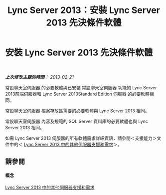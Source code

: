 ﻿---
title: Lync Server 2013：安裝 Lync Server 2013 先決條件軟體
TOCTitle: 安裝 Lync Server 2013 先決條件軟體
ms:assetid: 4a3a6a5c-1dc5-4dab-9201-a0df04ba9bfb
ms:mtpsurl: https://technet.microsoft.com/zh-tw/library/JJ204856(v=OCS.15)
ms:contentKeyID: 49290826
ms.date: 08/10/2015
mtps_version: v=OCS.15
ms.translationtype: HT
---

# 安裝 Lync Server 2013 先決條件軟體

 

_**上次修改主題的時間：** 2013-02-21_

常設聊天室伺服器 的必要軟體與已安裝 常設聊天室伺服器 功能的 Lync Server 2013前端伺服器和 Lync Server 2013Standard Edition 伺服器 的必要軟體相同。

常設聊天室伺服器 檔案存放區需要的必要軟體與 Lync Server 2013 相同。

常設聊天室伺服器 內容及規範的 SQL Server 資料庫的必要軟體也與 Lync Server 2013 相同。

如需 Lync Server 2013 伺服器的所有軟體需求詳細資訊，請參閱＜支援能力＞文件中的＜ [Lync Server 2013 中的其他伺服器支援和需求](lync-server-2013-additional-server-support-and-requirements.md)＞。

## 請參閱

#### 概念

[Lync Server 2013 中的其他伺服器支援和需求](lync-server-2013-additional-server-support-and-requirements.md)

